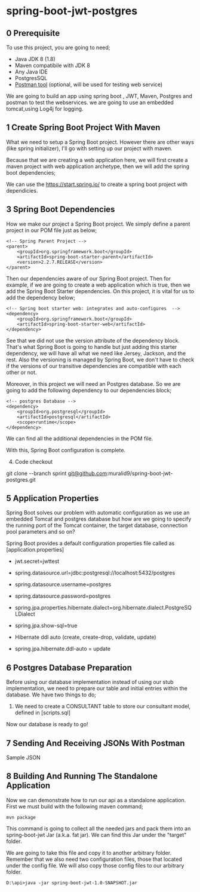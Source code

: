 # spring-boot-jwt-postgres

 0 Prerequisite 
----------------------------
To use this project, you are going to need;

- Java JDK 8 (1.8)
- Maven compatibile with JDK 8
- Any Java IDE
- PostgresSQL
- [Postman tool](https://www.getpostman.com/) (optional, will be used for testing web service)

We are going to build an app using spring boot , JWT, Maven, Postgres and postman to test the webservices.
we are going to use an embedded tomcat,using Log4j for logging. 

1 Create Spring Boot Project With Maven
----------------------------------------
What we need to setup a Spring Boot project. However there are other ways (like spring initializer),
I'll go with setting up our project with maven.

Because that we are creating a web application here, we will first create a maven project with web
application archetype, then we will add the spring boot dependencies;

We can use the https://start.spring.io/ to create a spring boot project with dependicies.


 3 Spring Boot Dependencies
---------------------------
How we make our project a Spring Boot project. We simply define a parent project in our POM file
just as below;

```
<!-- Spring Parent Project -->
<parent>
	<groupId>org.springframework.boot</groupId>
	<artifactId>spring-boot-starter-parent</artifactId>
	<version>2.2.7.RELEASE</version>
</parent>
```

Then our dependencies aware of our Spring Boot project. Then for example, if we are going to create
a web application which is true, then we add the Spring Boot Starter dependencies. On this project,
it is vital for us to add the dependency below;

```
<!-- Spring boot starter web: integrates and auto-configures  -->
<dependency>
	<groupId>org.springframework.boot</groupId>
	<artifactId>spring-boot-starter-web</artifactId>
</dependency>
```

See that we did not use the version attribute of the dependency block. That's what Spring Boot is 
going to handle but just adding this starter dependency, we will have all what we need like Jersey,
Jackson, and the rest. Also the versioning is managed by Spring Boot, we don't have to check if
the versions of our transitive dependencies are compatible with each other or not.

Moreover, in this project we will need an Postgres database. So we are going to add the following
dependency to our dependencies block;

```
<!-- postgres Database -->
<dependency>
	<groupId>org.postgresql</groupId>
	<artifactId>postgresql</artifactId>
	<scope>runtime</scope>
</dependency>
```

We can find all the additional  dependencies in the POM file.

With this, Spring Boot configuration is complete.


4. Code checkout 

 git clone --branch sprint git@github.com:muralid9/spring-boot-jwt-postgres.git


 
5 Application Properties
-------------------------

Spring Boot solves our problem with automatic configuration as we use an embedded Tomcat and postgres
database but how are we going to specify the running port of the Tomcat container, the target database, 
connection pool parameters and so on?

Spring Boot provides a default configuration properties file called as [application.properties]
- jwt.secret=jwttest
- spring.datasource.url=jdbc:postgresql://localhost:5432/postgres 
- spring.datasource.username=postgres 
- spring.datasource.password=postgres 
- spring.jpa.properties.hibernate.dialect=org.hibernate.dialect.PostgreSQLDialect 
- spring.jpa.show-sql=true 

- Hibernate ddl auto (create, create-drop, validate, update)
- spring.jpa.hibernate.ddl-auto = update 



6 Postgres Database Preparation
--------------------------
Before using our database implementation instead of using our stub implementation, we need to prepare our table
and initial entries within the database. We have two things to do;

1. We need to create a CONSULTANT table to store our consultant model, defined in [scripts.sql] 

Now our database is ready to go!



7 Sending And Receiving JSONs With Postman
-------------------------------------------
Sample JSON


8 Building And Running The Standalone Application
---------------------------------------------------
Now we can demonstrate how to run our api as a standalone application. First we must build with the following
maven command;

```
mvn package
```

This command is going to collect all the needed jars and pack them into an spring-boot-jwt Jar (a.k.a. fat jar). We can find this
Jar under the "target" folder. 

We are going to take this file and copy it to another arbitrary folder. Remember that we also need two configuration files,
those that located under the config file. We will also copy those config files to our arbitrary folder.

```
D:\api>java -jar spring-boot-jwt-1.0-SNAPSHOT.jar
